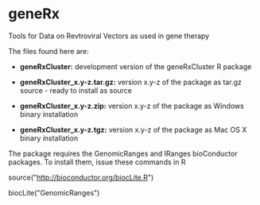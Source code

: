 geneRx
======

Tools for Data on Revtroviral Vectors as used in gene therapy  


The files found here are:

-   **geneRxCluster:** development version of the geneRxCluster R package

-   **geneRxCluster_x.y-z.tar.gz:** version x.y-z of the package as tar.gz
    source - ready to install as source

-   **geneRxCluster_x.y-z.zip:** version x.y-z of the package as Windows
    binary installation

-  **geneRxCluster_x.y-z.tgz:**  version x.y-z of the package as Mac OS X
    binary installation

The package requires the GenomicRanges and IRanges bioConductor
packages. To install them, issue these commands in R

<div class="verbatim">

   source("http://bioconductor.org/biocLite.R")

   biocLite("GenomicRanges")

</div>
